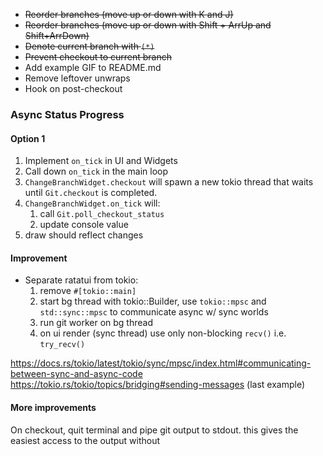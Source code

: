 * ~~Reorder branches (move up or down with K and J)~~
* ~~Reorder branches (move up or down with Shift + ArrUp and Shift+ArrDown)~~
* ~~Denote current branch with `(*)`~~
* ~~Prevent checkout to current branch~~
* Add example GIF to README.md
* Remove leftover unwraps
* Hook on post-checkout


### Async Status Progress

#### Option 1

1. Implement `on_tick` in UI and Widgets
2. Call down `on_tick` in the main loop
3. `ChangeBranchWidget.checkout` will spawn a new tokio thread that waits until `Git.checkout` is completed.
4. `ChangeBranchWidget.on_tick` will:
    1. call `Git.poll_checkout_status`
    2. update console value
5. draw should reflect changes 

#### Improvement

* Separate ratatui from tokio:  
    1. remove `#[tokio::main]`
    2. start bg thread with tokio::Builder, use `tokio::mpsc` and `std::sync::mpsc` to communicate async w/ sync worlds
    3. run git worker on bg thread
    4. on ui render (sync thread) use only non-blocking `recv()` i.e. `try_recv()`
 
https://docs.rs/tokio/latest/tokio/sync/mpsc/index.html#communicating-between-sync-and-async-code
https://tokio.rs/tokio/topics/bridging#sending-messages (last example)


#### More improvements

On checkout, quit terminal and pipe git output to stdout. this gives the easiest access to the output without